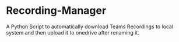 # Recording-Manager
A Python Script to automatically download Teams Recordings to local system and then upload it to onedrive after renaming it.
